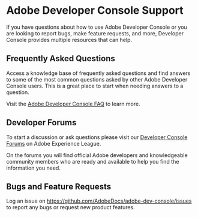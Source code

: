 <Hero slots="heading, text"/>

# Adobe Developer Console Support

If you have questions about how to use Adobe Developer Console or you are looking to report bugs, make feature requests, and more, Developer Console provides multiple resources that can help.

## Frequently Asked Questions

Access a knowledge base of frequently asked questions and find answers to some of the most common questions asked by other Adobe Developer Console users. This is a great place to start when needing answers to a question. 

Visit the [Adobe Developer Console FAQ](faq.md) to learn more.

## Developer Forums

To start a discussion or ask questions please visit our [Developer Console Forums](https://www.adobe.com/go/devs_console_exl) on Adobe Experience League. 

On the forums you will find official Adobe developers and knowledgeable community members who are ready and available to help you find the information you need.

## Bugs and Feature Requests

Log an issue on <https://github.com/AdobeDocs/adobe-dev-console/issues> to report any bugs or request new product features. 